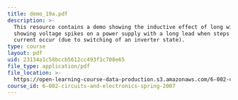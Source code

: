 ```yaml
---
title: demo_19a.pdf
description: >-
  This resource contains a demo showing the inductive effect of long wires by
  showing voltage spikes on a power supply with a long lead when steps in
  current occur (due to switching of an inverter state).
type: course
layout: pdf
uid: 23134a1c58bccb5612cc493f1c708e65
file_type: application/pdf
file_location: >-
  https://open-learning-course-data-production.s3.amazonaws.com/6-002-circuits-and-electronics-spring-2007/23134a1c58bccb5612cc493f1c708e65_demo_19a.pdf
course_id: 6-002-circuits-and-electronics-spring-2007
---
```


